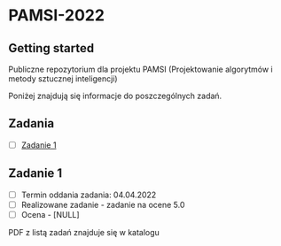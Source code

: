 # PAMSI-2022



## Getting started

Publiczne repozytorium dla projektu PAMSI (Projektowanie algorytmów i metody sztucznej inteligencji)

Poniżej znajdują się informacje do poszczególnych zadań.
## Zadania
- [ ] [Zadanie 1](#Zadanie-1)

## Zadanie 1

- [ ] Termin oddania zadania: 04.04.2022
- [ ] Realizowane zadanie - zadanie na ocene 5.0
- [ ] Ocena - [NULL]

PDF z listą zadań znajduje się w katalogu